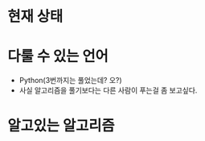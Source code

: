 # 현재 상태



# 다룰 수 있는 언어



* Python(3번까지는 풀었는데? 오?)
* 사실 알고리즘을 풀기보다는 다른 사람이 푸는걸 좀 보고싶다.



# 알고있는 알고리즘

